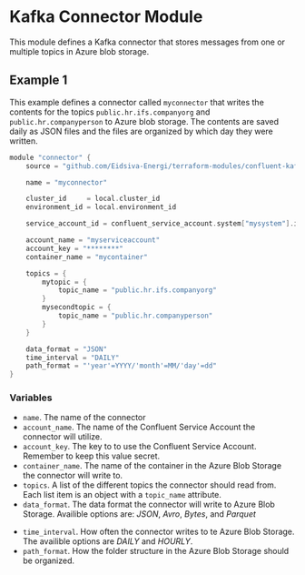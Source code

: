 # Kafka Connector Module

This module defines a Kafka connector that stores messages from one or multiple topics in Azure blob storage.

## Example 1
This example defines a connector called `myconnector` that writes the contents for the topics `public.hr.ifs.companyorg` and `public.hr.companyperson` to Azure blob storage. The contents are saved daily as JSON files and the files are organized by which day they were written.

```c
module "connector" {
    source = "github.com/Eidsiva-Energi/terraform-modules/confluent-kafka/connectors/azure-blob-sink"

    name = "myconnector"

    cluster_id     = local.cluster_id
    environment_id = local.environment_id

    service_account_id = confluent_service_account.system["mysystem"].id

    account_name = "myserviceaccount"
    account_key = "********"
    container_name = "mycontainer"

    topics = {
        mytopic = {
            topic_name = "public.hr.ifs.companyorg"
        }
        mysecondtopic = {
            topic_name = "public.hr.companyperson"
        }
    }

    data_format = "JSON"
    time_interval = "DAILY"
    path_format = "'year'=YYYY/'month'=MM/'day'=dd"
}
```

### Variables

* `name`. The name of the connector
* `account_name`. The name of the Confluent Service Account the connector will utilize.
* `account_key`. The key to to use the Confluent Service Account. Remember to keep this value secret.
* `container_name`. The name of the container in the Azure Blob Storage the connector will write to.
* `topics`. A list of the different topics the connector should read from. Each list item is an object with a `topic_name` attribute.
* `data_format`. The data format the connector will write to Azure Blob Storage. Availible options are: *JSON*, *Avro*, *Bytes*, and *Parquet*
<!-- TODO: Sjekk om det finnes flere options for time_interval -->
* `time_interval`. How often the connector writes to te Azure Blob Storage. The availible options are *DAILY* and *HOURLY*.
* `path_format`. How the folder structure in the Azure Blob Storage should be organized.